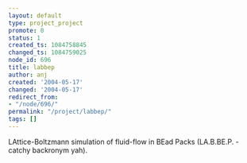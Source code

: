 ```yaml
---
layout: default
type: project_project
promote: 0
status: 1
created_ts: 1084758845
changed_ts: 1084759025
node_id: 696
title: labbep
author: anj
created: '2004-05-17'
changed: '2004-05-17'
redirect_from:
- "/node/696/"
permalink: "/project/labbep/"
tags: []
---
```

LAttice-Boltzmann simulation of fluid-flow in BEad Packs (LA.B.BE.P. - catchy backronym yah).
